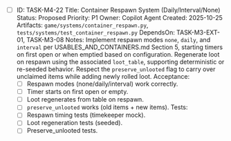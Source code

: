 - [ ] ID: TASK-M4-22
  Title: Container Respawn System (Daily/Interval/None)
  Status: Proposed
  Priority: P1
  Owner: Copilot Agent
  Created: 2025-10-25
  Artifacts: `game/systems/container_respawn.py`, `tests/systems/test_container_respawn.py`
  DependsOn: TASK-M3-EXT-01, TASK-M3-08
  Notes:
  Implement respawn modes `none`, `daily`, and `interval` per USABLES_AND_CONTAINERS.md Section 5, starting timers on first open or when emptied based on configuration.
  Regenerate loot on respawn using the associated `loot_table`, supporting deterministic or re-seeded behavior.
  Respect the `preserve_unlooted` flag to carry over unclaimed items while adding newly rolled loot.
  Acceptance:
  - [ ] Respawn modes (none/daily/interval) work correctly.
  - [ ] Timer starts on first open or empty.
  - [ ] Loot regenerates from table on respawn.
  - [ ] `preserve_unlooted` works (old items + new items).
  Tests:
  - [ ] Respawn timing tests (timekeeper mock).
  - [ ] Loot regeneration tests (seeded).
  - [ ] Preserve_unlooted tests.
